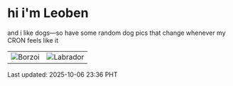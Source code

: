 # hi i'm Leoben

and i like dogs—so have some random dog pics that change whenever my CRON feels like it

|  |  |
|--------|----------|
| ![Borzoi](https://random-dog-vercel.vercel.app/api/random-borzoi?v=1759764982) | ![Labrador](https://random-dog-vercel.vercel.app/api/random-labrador?v=1759764982) |

Last updated: 2025-10-06 23:36 PHT
